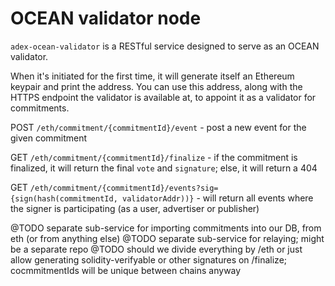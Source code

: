 # OCEAN validator node

`adex-ocean-validator` is a RESTful service designed to serve as an OCEAN validator.

When it's initiated for the first time, it will generate itself an Ethereum keypair and print the address. You can use this address, along with the HTTPS endpoint the validator is available at, to appoint it as a validator for commitments.

POST `/eth/commitment/{commitmentId}/event` - post a new event for the given commitment

GET `/eth/commitment/{commitmentId}/finalize` - if the commitment is finalized, it will return the final `vote` and `signature`; else, it will return a 404

GET `/eth/commitment/{commitmentId}/events?sig={sign(hash(commitmentId, validatorAddr))}` - will return all events where the signer is participating (as a user, advertiser or publisher)

@TODO separate sub-service for importing commitments into our DB, from eth (or from anything else)
@TODO separate sub-service for relaying; might be a separate repo
@TODO should we divide everything by /eth or just allow generating solidity-verifyable or other signatures on /finalize; cocmmitmentIds will be unique between chains anyway
